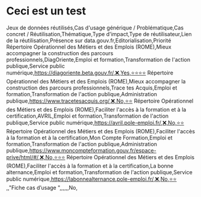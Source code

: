 # Ceci est un test



Jeux de données réutilisés,Cas d'usage générique / Problématique,Cas concret / Réutilisation,Thématique,Type d'impact,Type de réutilisateur,Lien de la réutilisation,Présence sur data.gouv.fr,Editorialisation,Priorité
Répertoire Opérationnel des Métiers et des Emplois (ROME),Mieux accompagner la construction des parcours professionnels,DiagOriente,Emploi et formation,Transformation de l'action publique,Service public numérique,https://diagoriente.beta.gouv.fr/,❌,Yes,⭐⭐⭐⭐
Répertoire Opérationnel des Métiers et des Emplois (ROME),Mieux accompagner la construction des parcours professionnels,Trace tes Acquis,Emploi et formation,Transformation de l'action publique,Administration publique,https://www.tracetesacquis.org/,❌,No,⭐⭐
Répertoire Opérationnel des Métiers et des Emplois (ROME),Faciliter l'accès à la formation et à la certification,AVRIL,Emploi et formation,Transformation de l'action publique,Service public numérique,https://avril.pole-emploi.fr/,❌,No,⭐⭐
Répertoire Opérationnel des Métiers et des Emplois (ROME),Faciliter l'accès à la formation et à la certification,Mon Compte Formation,Emploi et formation,Transformation de l'action publique,Administration publique,https://www.moncompteformation.gouv.fr/espace-prive/html/#/,❌,No,⭐⭐⭐
Répertoire Opérationnel des Métiers et des Emplois (ROME),Faciliter l'accès à la formation et à la certification,La bonne alternance,Emploi et formation,Transformation de l'action publique,Service public numérique,https://labonnealternance.pole-emploi.fr/,❌,No,⭐⭐
,,"Fiche cas d’usage ",,,,,,No,

